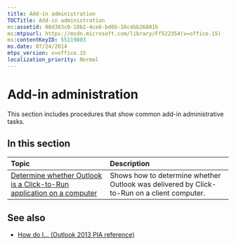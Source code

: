 ```yaml
---
title: Add-in administration
TOCTitle: Add-in administration
ms:assetid: 08d383c0-18b2-4ce6-bd6b-16c4bb26801b
ms:mtpsurl: https://msdn.microsoft.com/library/Ff522354(v=office.15)
ms:contentKeyID: 55119803
ms.date: 07/24/2014
mtps_version: v=office.15
localization_priority: Normal
---
```


# Add-in administration

This section includes procedures that show common add-in administrative tasks.

## In this section

|Topic|Description|
|:----|:----------|
|[Determine whether Outlook is a Click-to-Run application on a computer](how-to-determine-whether-outlook-is-a-click-to-run-application-on-a-computer.md) |Shows how to determine whether Outlook was delivered by Click-to-Run on a client computer.|

## See also

- [How do I... (Outlook 2013 PIA reference)](how-do-i-outlook-2013-pia-reference.md)

